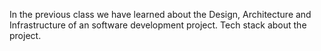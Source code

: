 In the previous class we have learned about the Design, Architecture and Infrastructure of an software development project.
Tech stack about the project.